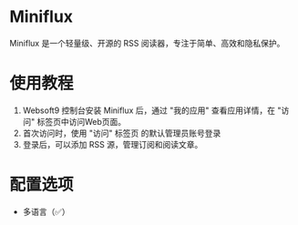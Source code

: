 # Miniflux

Miniflux 是一个轻量级、开源的 RSS 阅读器，专注于简单、高效和隐私保护。

# 使用教程

1. Websoft9 控制台安装 Miniflux 后，通过 "我的应用" 查看应用详情，在 "访问" 标签页中访问Web页面。
2. 首次访问时，使用 "访问" 标签页 的默认管理员账号登录
3. 登录后，可以添加 RSS 源，管理订阅和阅读文章。

# 配置选项

- 多语言（✅）